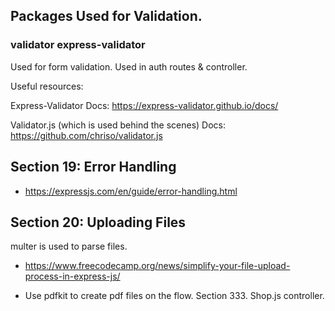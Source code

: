 ## Packages Used for Validation.

### validator express-validator

Used for form validation. Used in auth routes & controller.

Useful resources:

Express-Validator Docs: https://express-validator.github.io/docs/

Validator.js (which is used behind the scenes) Docs: https://github.com/chriso/validator.js

## Section 19: Error Handling

- https://expressjs.com/en/guide/error-handling.html

## Section 20: Uploading Files

multer is used to parse files.

- https://www.freecodecamp.org/news/simplify-your-file-upload-process-in-express-js/

- Use pdfkit to create pdf files on the flow. Section 333. Shop.js controller.
